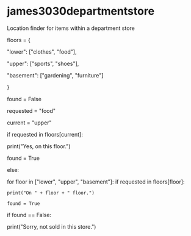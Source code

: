 # james3030departmentstore

Location finder for items within a department store

floors = {

 "lower": ["clothes", "food"],
 
 "upper": ["sports", "shoes"],
 
 "basement": ["gardening", "furniture"]
 
 }

found = False

requested = "food"

current = "upper"

if requested in floors[current]:

 print("Yes, on this floor.")
 
 found = True

else:

 for floor in ["lower", "upper", "basement"]:
   if requested in floors[floor]:
   
    print("On " + floor + " floor.")
    
    found = True
    
if found == False:

 print("Sorry, not sold in this store.")
